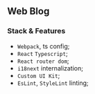 ## Web Blog

### Stack & Features

- `Webpack`, ts config;
- `React` `Typescript`;
- `React router dom`;
- `i18next` internalization;
- `Custom UI Kit`;
- `EsLint`, `StyleLint` linting;
